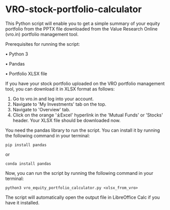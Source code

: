 # VRO-stock-portfolio-calculator
This Python script will enable you to get a simple summary of your equity portfolio from the PPTX file downloaded from the Value Research Online (vro.in) portfolio management tool.



Prerequisites for running the script:

• Python 3

• Pandas

• Portfolio XLSX file

If you have your stock portfolio uploaded on the VRO portfolio management tool, you can download it in XLSX format as follows:
1. Go to vro.in and log into your account.
2. Navigate to 'My Investments' tab on the top.
3. Navigate to 'Overview' tab.
4. Click on the orange '⤓Excel' hyperlink in the 'Mutual Funds' or 'Stocks' header.
Your XLSX file should be downloaded now. 

You need the pandas library to run the script. You can install it by running the following command in your terminal:

```pip install pandas```

or

```conda install pandas```

Now, you can run the script by running the following command in your terminal:

```python3 vro_equity_portfolio_calculator.py <xlsx_from_vro>```

The script will automatically open the output file in LibreOffice Calc if you have it installed.
